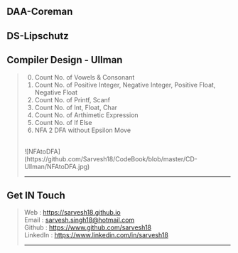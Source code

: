 DAA-Coreman
-----------
DS-Lipschutz
------------
Compiler Design - Ullman
------------------------
>0. Count No. of Vowels & Consonant
>1. Count No. of Positive Integer, Negative Integer, Positive Float, Negative Float
>2. Count No. of Printf, Scanf
>3. Count No. of Int, Float, Char
>4. Count No. of Arthimetic Expression
>5. Count No. of If Else
>6. NFA 2 DFA without Epsilon Move
><br>
>![NFAtoDFA](https://github.com/Sarvesh18/CodeBook/blob/master/CD-Ullman/NFAtoDFA.jpg)
><br>
><hr>
Get IN Touch 
------------
>Web : https://sarvesh18.github.io <br>
>Email : sarvesh.singh18@hotmail.com <br>
>Github : https://www.github.com/sarvesh18 <br>
>LinkedIn : https://www.linkedin.com/in/sarvesh18 <br>
><hr>